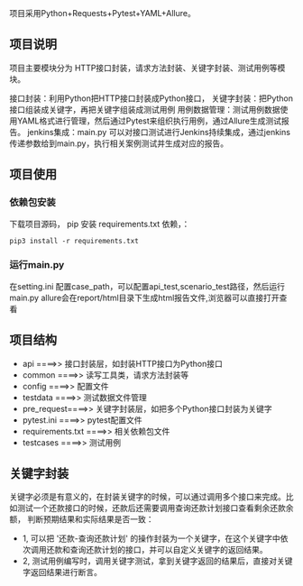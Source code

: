 
项目采用Python+Requests+Pytest+YAML+Allure。

## 项目说明

项目主要模块分为 HTTP接口封装，请求方法封装、关键字封装、测试用例等模块。

接口封装：利用Python把HTTP接口封装成Python接口，
关键字封装：把Python接口组装成关键字，再把关键字组装成测试用例
用例数据管理：测试用例数据使用YAML格式进行管理，然后通过Pytest来组织执行用例，通过Allure生成测试报告。
jenkins集成：main.py 可以对接口测试进行Jenkins持续集成，通过jenkins 传递参数给到main.py，执行相关案例测试并生成对应的报告。

## 项目使用

### 依赖包安装
下载项目源码， pip 安装 requirements.txt 依赖，：

```
pip3 install -r requirements.txt
```
### 运行main.py
在setting.ini 配置case_path，可以配置api_test,scenario_test路径，然后运行main.py
allure会在report/html目录下生成html报告文件,浏览器可以直接打开查看

## 项目结构

- api ====>> 接口封装层，如封装HTTP接口为Python接口
- common ====>> 读写工具类，请求方法封装等
- config ====>> 配置文件
- testdata ====>> 测试数据文件管理
- pre_request====>> 关键字封装层，如把多个Python接口封装为关键字
- pytest.ini ====>> pytest配置文件
- requirements.txt ====>> 相关依赖包文件
- testcases ====>> 测试用例

## 关键字封装

关键字必须是有意义的，在封装关键字的时候，可以通过调用多个接口来完成。比如测试一个还款接口的时候，还款后还需要调用查询还款计划接口查看剩余还款余额，
判断预期结果和实际结果是否一致：

- 1, 可以把 '还款-查询还款计划' 的操作封装为一个关键字，在这个关键字中依次调用还款和查询还款计划的接口，并可以自定义关键字的返回结果。
- 2, 测试用例编写时，调用关键字测试，拿到关键字返回的结果后，直接对关键字返回结果进行断言。

